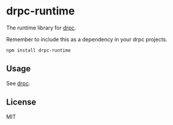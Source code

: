# drpc-runtime

The runtime library for [drpc](https://github.com/dwebprotocol/drpc).

Remember to include this as a dependency in your drpc projects.

```
npm install drpc-runtime
```

## Usage

See [drpc](https://github.com/dwebprotocol/drpc).

## License

MIT
